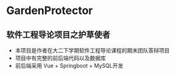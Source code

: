 # GardenProtector
## 软件工程导论项目之护草使者
* 本项目是作者在大二下学期软件工程导论课程的期末团队答辩项目
* 项目中有完整的前后端代码以及数据库
* 前后端采用 Vue + Springboot + MySQL开发

